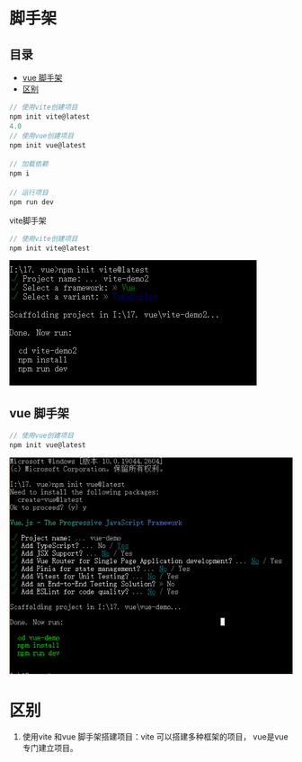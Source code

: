 # 脚手架

## 目录

- [vue 脚手架](#vue-脚手架)
- [区别 ](#区别-)

```javascript 
// 使用vite创建项目
npm init vite@latest
4.0
// 使用vue创建项目
npm init vue@latest

// 加载依赖
npm i 

// 运行项目
npm run dev


```


vite脚手架

```javascript 
// 使用vite创建项目
npm init vite@latest
```


![](image/image_Rz3w9GRxTg.png)

## vue 脚手架

```javascript 
// 使用vue创建项目
npm init vue@latest
```


![](image/image_Zn9FXyuPxq.png)

# 区别&#x20;

1. 使用vite 和vue 脚手架搭建项目：vite  可以搭建多种框架的项目， vue是vue专门建立项目。
